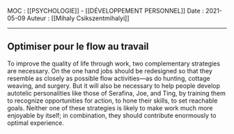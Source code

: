 MOC : [[PSYCHOLOGIE]] - [[DÉVELOPPEMENT PERSONNEL]]
Date : 2021-05-09
Auteur : [[Mihaly Csikszentmihalyi]]
***

## Optimiser pour le flow au travail
To improve the quality of life through work, two complementary strategies are necessary. On the one hand jobs should be redesigned so that they resemble as closely as possible flow activities—as do hunting, cottage weaving, and surgery. But it will also be necessary to help people develop autotelic personalities like those of Serafina, Joe, and Ting, by training them to recognize opportunities for action, to hone their skills, to set reachable goals. Neither one of these strategies is likely to make work much more enjoyable by itself; in combination, they should contribute enormously to optimal experience.